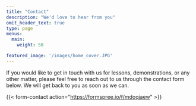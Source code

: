 ```yaml
---
title: "Contact"
description: "We'd love to hear from you"
omit_header_text: true
type: page
menus:
  main:
    weight: 50

featured_image: '/images/home_cover.JPG'
---
```


If you would like to get in touch with us for lessons, demonstrations, or any other matter, please feel free to reach out to us through the contact form below. We will get back to you as soon as we can.

{{< form-contact action="https://formspree.io/f/mdoqjaew" >}}
